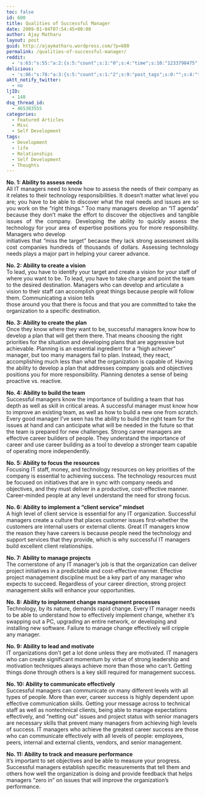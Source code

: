 ```yaml
---
toc: false
id: 680
title: Qualities of Successful Manager
date: 2009-01-04T07:54:45+00:00
author: Ajay Matharu
layout: post
guid: http://ajaymatharu.wordpress.com/?p=680
permalink: /qualities-of-successful-manager/
reddit:
  - 's:63:"s:55:"a:2:{s:5:"count";s:1:"0";s:4:"time";s:10:"1233798475";}";";'
delicious:
  - 's:86:"s:78:"a:3:{s:5:"count";s:1:"2";s:9:"post_tags";s:0:"";s:4:"time";s:10:"1233798474";}";";'
aktt_notify_twitter:
  - no
ljID:
  - 148
dsq_thread_id:
  - 465383555
categories:
  - Featured Articles
  - Misc
  - Self Development
tags:
  - Development
  - life
  - Relationships
  - Self Development
  - Thoughts
---
```

<p style="text-align:justify;">
  <strong>No. 1: Ability to assess needs</strong><br /> All IT managers need to know how to assess the needs of their company as it relates to their technology responsibilities. It doesn&#8217;t matter what level you are; you have to be able to discover what the real needs and issues are so you work on the &#8220;right things.&#8221; Too many managers develop an &#8220;IT agenda&#8221; because they don&#8217;t make the effort to discover the objectives and tangible issues of the company. Developing the ability to quickly assess the technology for your area of expertise positions you for more responsibility. Managers who develop<br /> initiatives that &#8220;miss the target&#8221; because they lack strong assessment skills cost companies hundreds of thousands of dollars. Assessing technology needs plays a major part in helping your career advance.
</p>

<p style="text-align:justify;">
  <p>
    <strong>No. 2: Ability to create a vision</strong><br /> To lead, you have to identify your target and create a vision for your staff of where you want to be. To lead, you have to take charge and point the team to the desired destination. Managers who can develop and articulate a vision to their staff can accomplish great things because people will follow them. Communicating a vision tells<br /> those around you that there is focus and that you are committed to take the organization to a specific destination.
  </p>
  
  <p>
    <strong>No. 3: Ability to create the plan</strong><br /> Once they know where they want to be, successful managers know how to develop a plan that will get them there. That means choosing the right priorities for the situation and developing plans that are aggressive but achievable. Planning is an essential ingredient for a &#8220;high achiever&#8221; manager, but too many managers fail to plan. Instead, they react, accomplishing much less than what the organization is capable of. Having the ability to develop a plan that addresses company goals and objectives positions you for more responsibility. Planning denotes a sense of being proactive vs. reactive.
  </p>
  
  <p>
    <strong>No. 4: Ability to build the team</strong><br /> Successful managers know the importance of building a team that has depth as well as skill in critical areas. A successful manager must know how to improve an existing team, as well as how to build a new one from scratch. Every good manager I&#8217;ve seen has the ability to build the right team for the issues at hand and can anticipate what will be needed in the future so that the team is prepared for new challenges. Strong career managers are effective career builders of people. They understand the importance of career and use career building as a tool to develop a stronger team capable of operating more independently.
  </p>
  
  <p>
    <strong>No. 5: Ability to focus the resources</strong><br /> Focusing IT staff, money, and technology resources on key priorities of the company is essential to achieving success. The technology resources must be focused on initiatives that are in sync with company needs and objectives, and they must deliver in a productive, cost-effective manner. Career-minded people at any level understand the need for strong focus.
  </p>
  
  <p>
    <strong>No. 6: Ability to implement a &#8220;client service&#8221; mindset</strong><br /> A high level of client service is essential for any IT organization. Successful managers create a culture that places customer issues first-whether the customers are internal users or external clients. Great IT managers know the reason they have careers is because people need the technology and support services that they provide, which is why successful IT managers build excellent client relationships.
  </p>
  
  <p>
    <strong>No. 7: Ability to manage projects</strong><br /> The cornerstone of any IT manager&#8217;s job is that the organization can deliver project initiatives in a predictable and cost-effective manner. Effective project management discipline must be a key part of any manager who expects to succeed. Regardless of your career direction, strong project management skills will enhance your opportunities.
  </p>
  
  <p>
    <strong>No. 8: Ability to implement change management processes</strong><br /> Technology, by its nature, demands rapid change. Every IT manager needs to be able to understand how to effectively implement change, whether it&#8217;s swapping out a PC, upgrading an entire network, or developing and installing new software. Failure to manage change effectively will cripple any manager.
  </p>
  
  <p>
    <strong>No. 9: Ability to lead and motivate</strong><br /> IT organizations don&#8217;t get a lot done unless they are motivated. IT managers who can create significant momentum by virtue of strong leadership and motivation techniques always achieve more than those who can&#8217;t. Getting things done through others is a key skill required for management success.
  </p>
  
  <p>
    <strong>No. 10: Ability to communicate effectively</strong><br /> Successful managers can communicate on many different levels with all types of people. More than ever, career success is highly dependent upon effective communication skills. Getting your message across to technical staff as well as nontechnical clients, being able to manage expectations effectively, and &#8220;netting out&#8221; issues and project status with senior managers are necessary skills that prevent many managers from achieving high levels of success. IT managers who achieve the greatest career success are those who can communicate effectively with all levels of people: employees, peers, internal and external clients, vendors, and senior management.
  </p>
  
  <p>
    <strong>No. 11: Ability to track and measure performance</strong><br /> It&#8217;s important to set objectives and be able to measure your progress. Successful managers establish specific measurements that tell them and others how well the organization is doing and provide feedback that helps<br /> managers &#8220;zero in&#8221; on issues that will improve the organization&#8217;s performance.
  </p>
